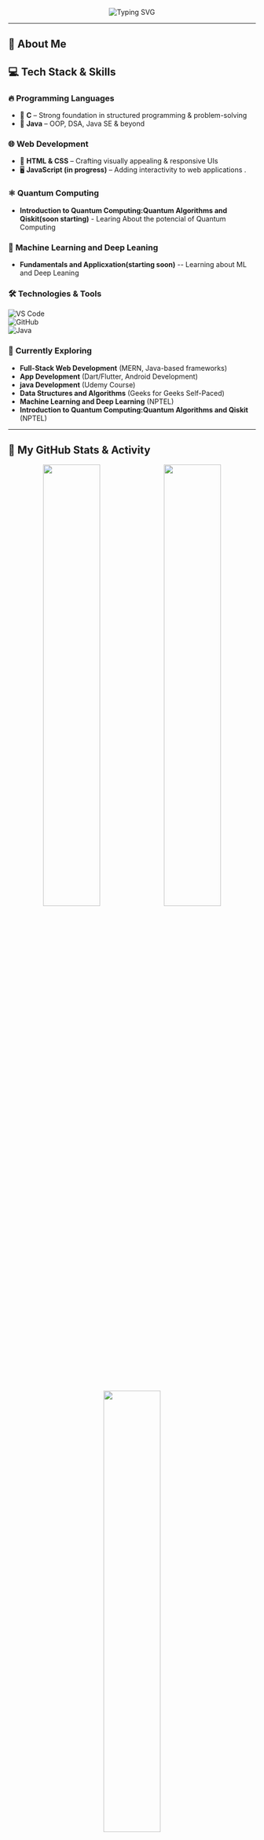 <!-- 🚀 Welcome Banner -->
<p align="center">
  <img src="https://readme-typing-svg.herokuapp.com?font=Fira+Code&pause=1000&color=D5TR5&width=435&lines=Hey+there!+I’m+SHUBHAM+TIWARI+👋;CSE+Student+@+Technocrats+Institute+of+Technology;A+Passionate+Tech+Explorer+🚀;Quantum+Computing+Enthusiast+⚛️;AIML+and+Deep+Learning+Enthusiast+🤖;Full-Stack+Web+Dev+Enthusiast+🌐;Aspiring+App+Developer+📱" alt="Typing SVG" />
</p>

---

## 🚀 **About Me**  
## 💻 **Tech Stack & Skills**  

### 🔥 **Programming Languages**  
- 🚀 **C** – Strong foundation in structured programming & problem-solving  
- 🚀 **Java** – OOP, DSA, Java SE & beyond  

### 🌐 **Web Development**  
- 🎨 **HTML & CSS** – Crafting visually appealing & responsive UIs  
- 🖥 **JavaScript (in progress)** – Adding interactivity to web applications .

### ⚛️ **Quantum Computing**
- **Introduction to Quantum Computing:Quantum Algorithms and Qiskit(soon starting)** - Learing About the potencial of Quantum Computing


### 🤖 **Machine Learning and Deep Leaning**
- **Fundamentals and Applicxation(starting soon)** -- Learning about ML and Deep Leaning

### 🛠 **Technologies & Tools**  
![VS Code](https://img.shields.io/badge/VS%20Code-007ACC?style=for-the-badge&logo=visual-studio-code&logoColor=white)  
![GitHub](https://img.shields.io/badge/GitHub-181717?style=for-the-badge&logo=github&logoColor=white)  
![Java](https://img.shields.io/badge/Java-ED8B00?style=for-the-badge&logo=java&logoColor=white)  

### 🚀 **Currently Exploring**  
- **Full-Stack Web Development** (MERN, Java-based frameworks)  
- **App Development** (Dart/Flutter, Android Development)
- **java Development** (Udemy Course)
- **Data Structures and Algorithms** (Geeks for Geeks Self-Paced)
-  **Machine Learning and Deep Learning** (NPTEL)
- **Introduction to Quantum Computing:Quantum Algorithms and Qiskit** (NPTEL)

---

## **📌 My GitHub Stats & Activity**  

<p align="center">
  <img src="https://github-readme-stats.vercel.app/api?username=shubhamdtiwari&show_icons=true&theme=tokyonight&hide_border=true" width="48%" />
  <img src="https://streak-stats.demolab.com?user=shubhamdtiwari&theme=tokyonight&hide_border=true" width="48%" />
</p>

<!-- Most Used Languages -->
<p align="center">
  <img src="https://github-readme-stats.vercel.app/api/top-langs/?username=shubhamdtiwari&layout=compact&theme=tokyonight&hide_border=true" width="48%" />
</p>

---

## **🚀 Featured Projects & Repositories**  
📂 **[Java Learning Repository](https://github.com/shubhamdtiwari)** – A collection of Java concepts & problem-solving techniques  
🌐 **[Web Dev Journey](https://github.com/shubhamdtiwari)** – Hands-on projects with HTML, CSS, and JS  
🏗 **[Java Projects](https://github.com/shubhamdtiwari)** – Real-world applications built in Java  

💡 Explore more on my **[GitHub Repositories](https://github.com/shubhamdtiwari)**  

---

## 🎯 **My Goals & Aspirations**  
✔ **Become a Java & DSA expert** for coding interviews & real-world problem-solving  
✔ **Build full-stack web applications** with modern frameworks & best practices  
✔ **Participate in hackathons & open-source contributions** to gain hands-on experience  
✔ **Land a high-paying tech job** in a domain that aligns with my skills and interests  
✔ **Connect with passionate developers** and contribute to the global tech community 
✔ **Exploring the quantum computing and learn its potensial**

---

## **🌍 Let's Connect & Collaborate!**  
I’m always open to discussions, collaborations, and networking. If you share a passion for **coding, web development, or tech innovations**, feel free to reach out! 🚀  

<p align="center">
  <a href="https://github.com/shubhamdtiwari"><img src="https://img.shields.io/badge/GitHub-181717?style=for-the-badge&logo=github&logoColor=white"></a>
  <a href="https://linkedin.com/in/shubhamdtiwari"><img src="https://img.shields.io/badge/LinkedIn-0A66C2?style=for-the-badge&logo=linkedin&logoColor=white"></a>
</p>

🚀 **"Code, innovate, and never stop learning!"** 🚀  
